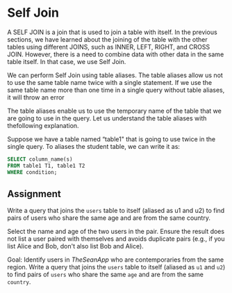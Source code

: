 # Self Join

A SELF JOIN is a join that is used to join a table with itself. In the previous sections, we have learned about the joining of the table with the other tables using different JOINS, such as INNER, LEFT, RIGHT, and CROSS JOIN. However, there is a need to combine data with other data in the same table itself. In that case, we use Self Join.

We can perform Self Join using table aliases. The table aliases allow us not to use the same table name twice with a single statement. If we use the same table name more than one time in a single query without table aliases, it will throw an error

The table aliases enable us to use the temporary name of the table that we are going to use in the query. Let us understand the table aliases with thefollowing explanation.

Suppose we have a table named “table1" that is going to use twice in the single query. To aliases the student table, we can write it as:

```sql
SELECT column_name(s)
FROM table1 T1, table1 T2
WHERE condition;
```

## Assignment
Write a query that joins the `users` table to itself (aliased as u1 and u2) to find pairs of users who share the same age and are from the same country.

Select the name and age of the two users in the pair. Ensure the result does not list a user paired with themselves and avoids duplicate pairs (e.g., if you list Alice and Bob, don't also list Bob and Alice).

Goal: Identify users in *TheSeanApp* who are contemporaries from the same region. Write a query that joins the `users` table to itself (aliased as `u1` and `u2`) to find pairs of `users` who share the same `age` and are from the same `country`.
